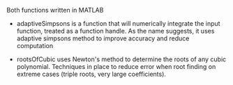 Both functions written in MATLAB

- adaptiveSimpsons is a function that will numerically integrate the input function, treated as a function handle.
  As the name suggests, it uses adaptive simpsons method to improve accuracy and reduce computation

- rootsOfCubic uses Newton's method to determine the roots of any cubic polynomial. Techniques in place to reduce
  error when root finding on extreme cases (triple roots, very large coefficients).

